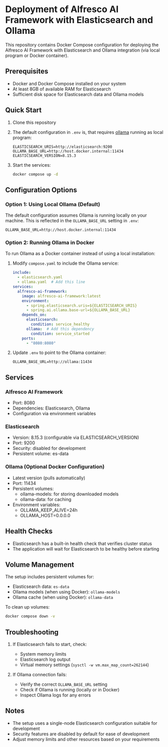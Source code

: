 # Deployment of Alfresco AI Framework with Elasticsearch and Ollama

This repository contains Docker Compose configuration for deploying the Alfresco AI Framework with Elasticsearch and Ollama integration (via local program or Docker container).

## Prerequisites

- Docker and Docker Compose installed on your system
- At least 8GB of available RAM for Elasticsearch
- Sufficient disk space for Elasticsearch data and Ollama models

## Quick Start

1. Clone this repository

2. The default configuration in `.env` is, that requires [ollama](https://ollama.com/download) running as local program:
   ```
   ELASTICSEARCH_URIS=http://elasticsearch:9200
   OLLAMA_BASE_URL=http://host.docker.internal:11434
   ELASTICSEARCH_VERSION=8.15.3
   ```

3. Start the services:
   ```bash
   docker compose up -d
   ```

## Configuration Options

### Option 1: Using Local Ollama (Default)

The default configuration assumes Ollama is running locally on your machine. This is reflected in the `OLLAMA_BASE_URL` setting in `.env`:
```
OLLAMA_BASE_URL=http://host.docker.internal:11434
```

### Option 2: Running Ollama in Docker

To run Ollama as a Docker container instead of using a local installation:

1. Modify `compose.yaml` to include the Ollama service:
   ```yaml
   include:
     - elasticsearch.yaml
     - ollama.yaml  # Add this line
   services:
     alfresco-ai-framework:
       image: alfresco-ai-framework:latest
       environment:
         - spring.elasticsearch.uris=${ELASTICSEARCH_URIS}
         - spring.ai.ollama.base-url=${OLLAMA_BASE_URL}
       depends_on:
         elasticsearch:
           condition: service_healthy
         ollama:  # Add this dependency
           condition: service_started
       ports:
         - "8080:8080"
   ```

2. Update `.env` to point to the Ollama container:
   ```
   OLLAMA_BASE_URL=http://ollama:11434
   ```

## Services

### Alfresco AI Framework

- Port: 8080
- Dependencies: Elasticsearch, Ollama
- Configuration via environment variables

### Elasticsearch

- Version: 8.15.3 (configurable via ELASTICSEARCH_VERSION)
- Port: 9200
- Security: disabled for development
- Persistent volume: es-data

### Ollama (Optional Docker Configuration)

- Latest version (pulls automatically)
- Port: 11434
- Persistent volumes:
    - ollama-models: for storing downloaded models
    - ollama-data: for caching
- Environment variables:
    - OLLAMA_KEEP_ALIVE=24h
    - OLLAMA_HOST=0.0.0.0

## Health Checks

- Elasticsearch has a built-in health check that verifies cluster status
- The application will wait for Elasticsearch to be healthy before starting

## Volume Management

The setup includes persistent volumes for:
- Elasticsearch data: `es-data`
- Ollama models (when using Docker): `ollama-models`
- Ollama cache (when using Docker): `ollama-data`

To clean up volumes:
```bash
docker compose down -v
```

## Troubleshooting

1. If Elasticsearch fails to start, check:
    - System memory limits
    - Elasticsearch log output
    - Virtual memory settings (`sysctl -w vm.max_map_count=262144`)

2. If Ollama connection fails:
    - Verify the correct `OLLAMA_BASE_URL` setting
    - Check if Ollama is running (locally or in Docker)
    - Inspect Ollama logs for any errors

## Notes

- The setup uses a single-node Elasticsearch configuration suitable for development
- Security features are disabled by default for ease of development
- Adjust memory limits and other resources based on your requirements